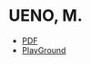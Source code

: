 # UENO, M.

- [PDF](https://eunos-1128.github.io/CV/files/CV.pdf)
- [PlayGround](https://eunos-1128.github.io/CV/lab/index.html)
